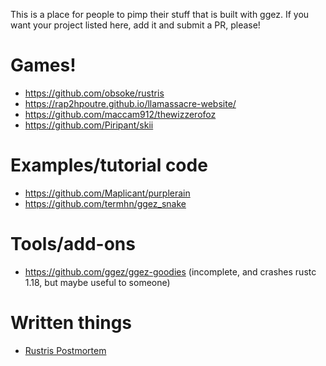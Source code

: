 This is a place for people to pimp their stuff that is built with ggez.  If you want your project listed here, add it and
submit a PR, please!

# Games!

 * <https://github.com/obsoke/rustris>
 * <https://rap2hpoutre.github.io/llamassacre-website/> 
 * <https://github.com/maccam912/thewizzerofoz>
 * <https://github.com/Piripant/skii>

# Examples/tutorial code

 * <https://github.com/Maplicant/purplerain>
 * <https://github.com/termhn/ggez_snake>

# Tools/add-ons

 * <https://github.com/ggez/ggez-goodies> (incomplete, and crashes rustc 1.18, but maybe useful to someone)

# Written things

 * [Rustris Postmortem](http://dale.io/blog/rustris-post-mortem.html)
